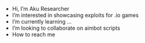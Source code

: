 - Hi, I’m Aku Researcher
- I’m interested in showcasing exploits for .io games
- I’m currently learning ...
- I’m looking to collaborate on aimbot scripts
- How to reach me

<!---
Aku-Researcher/Aku-Researcher is a ✨ special ✨ repository because its `README.md` (this file) appears on your GitHub profile.
You can click the Preview link to take a look at your changes.
--->
